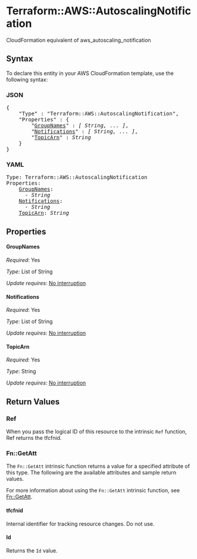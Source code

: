 # Terraform::AWS::AutoscalingNotification

CloudFormation equivalent of aws_autoscaling_notification

## Syntax

To declare this entity in your AWS CloudFormation template, use the following syntax:

### JSON

<pre>
{
    "Type" : "Terraform::AWS::AutoscalingNotification",
    "Properties" : {
        "<a href="#groupnames" title="GroupNames">GroupNames</a>" : <i>[ String, ... ]</i>,
        "<a href="#notifications" title="Notifications">Notifications</a>" : <i>[ String, ... ]</i>,
        "<a href="#topicarn" title="TopicArn">TopicArn</a>" : <i>String</i>
    }
}
</pre>

### YAML

<pre>
Type: Terraform::AWS::AutoscalingNotification
Properties:
    <a href="#groupnames" title="GroupNames">GroupNames</a>: <i>
      - String</i>
    <a href="#notifications" title="Notifications">Notifications</a>: <i>
      - String</i>
    <a href="#topicarn" title="TopicArn">TopicArn</a>: <i>String</i>
</pre>

## Properties

#### GroupNames

_Required_: Yes

_Type_: List of String

_Update requires_: [No interruption](https://docs.aws.amazon.com/AWSCloudFormation/latest/UserGuide/using-cfn-updating-stacks-update-behaviors.html#update-no-interrupt)

#### Notifications

_Required_: Yes

_Type_: List of String

_Update requires_: [No interruption](https://docs.aws.amazon.com/AWSCloudFormation/latest/UserGuide/using-cfn-updating-stacks-update-behaviors.html#update-no-interrupt)

#### TopicArn

_Required_: Yes

_Type_: String

_Update requires_: [No interruption](https://docs.aws.amazon.com/AWSCloudFormation/latest/UserGuide/using-cfn-updating-stacks-update-behaviors.html#update-no-interrupt)

## Return Values

### Ref

When you pass the logical ID of this resource to the intrinsic `Ref` function, Ref returns the tfcfnid.

### Fn::GetAtt

The `Fn::GetAtt` intrinsic function returns a value for a specified attribute of this type. The following are the available attributes and sample return values.

For more information about using the `Fn::GetAtt` intrinsic function, see [Fn::GetAtt](https://docs.aws.amazon.com/AWSCloudFormation/latest/UserGuide/intrinsic-function-reference-getatt.html).

#### tfcfnid

Internal identifier for tracking resource changes. Do not use.

#### Id

Returns the <code>Id</code> value.

